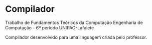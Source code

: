 Compilador
==========
Trabalho de Fundamentos Teóricos da Computação
Engenharia de Computação - 6º período UNIPAC-Lafaiete

Compilador desenvolvido para uma linguagem criada pelo professor.
